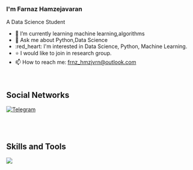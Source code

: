 ### I'm Farnaz Hamzejavaran
A Data Science Student




- 🌱 I’m currently learning machine learning,algorithms
- 💬 Ask me about Python,Data Science
- :red_heart: I'm interested in Data Science, Python, Machine Learning.
- :star: I would like to join in research group.
- 📫 How to reach me: frnz_hmzjvrn@outlook.com
<!-- - 😄 Pronouns: ... -->
<!-- - 🤔 I’m looking for help with ... -->




<br>
<h2>Social Networks</h2>

   [![Telegram][4.2]][4]

[4.2]: https://s4.uupload.ir/files/telegram_q47u.png

[4]: https://telegram.me/FarFarHmzjvrn


<br>
<br>



<h2>Skills and Tools</h2>

<p align="left">
  <a href="https://skillicons.dev">
    <img src="https://skillicons.dev/icons?i=git,vscode,python,github,linux" />
  </a>
</p>















